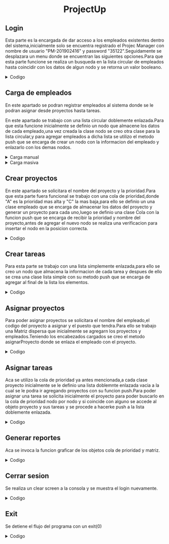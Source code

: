 # <center>ProjectUp</center>


## Login
Esta parte es la encargada de dar acceso a los empleados existentes dentro del sistema,inicialmente solo se encuentra registrado el Projec Manager con nombre de usuario "PM-201902416" y password "35122".Seguidamente se desplazara un menu donde se encuentran las siguientes opciones.Para que esta parte funcione se realiza un busqueda en la lista circular de empleados hasta coincidir con los datos de algun nodo y se retorna un valor booleano.
<details>
<summary>Codigo</summary>
    
    void Login(){
        system("cls");
        cout<<"--------Login--------"<<endl;
        cout<<"User:";
        getline(cin,name_user);
        cout<<"Password:"; cin>>password_user;
        if(empleadosTemp->buscar(name_user,password_user)){
            cin.ignore();
            system("cls");
            cout<<"Bienvenido "<<name_user<<endl;
            std::this_thread::sleep_for(std::chrono::seconds(1));
            system("cls");
            Admin();

    } else{
        cout<<"Usuario o contrasena invalidos....."<<endl;
        cin.ignore();
        std::this_thread::sleep_for(std::chrono::seconds(1));
        Login();

        }

    }

</details>


## Carga de empleados
En este apartado se podran registrar empleados al sistema donde se le podran asignar desde proyectos hasta tareas.

En este apartado se trabajo con una lista circular doblemente enlazada.Para que esta funcione inicialmente se definio un nodo que almacene los datos de cada empleado,una vez creada la clase nodo se creo otra clase para la lista circular,y para agregar empleados a dicha lista se utilizo el metodo push que se encarga de crear un nodo con la informacion del empleado y enlazarlo con los demas nodos.

<details>
<summary>Carga manual</summary>
En esta parte se solicitara el nombre y password del empleado y se prodecera a hacer una operacion push a la lista circular.

<details>
<summary>Codigo</summary>
    
    void Lista::push(string user_name,string user_pass) {
        NodoLista *nuevo=new NodoLista(user_name, user_pass);
        if(this->primero==NULL){
            this->primero=nuevo;
            this->ultimo=nuevo;
            this->primero->siguiente=this->ultimo;
            this->primero->anterior=this->ultimo;
            this->ultimo->siguiente=this->primero;
            this->ultimo->anterior=this->primero;
            return;
        }

    nuevo->siguiente=ultimo->siguiente;
    nuevo->anterior=ultimo;
    ultimo->siguiente=nuevo;
    ultimo=nuevo;

    this->size++;

    }
</details>
</details>

<details>
<summary>Carga masiva</summary>
    
Para esta parte inicialemnte se desplegara un filechooser que se encargara de devolver la ruta del archivo que se desea analizar,teniendo la ruta del archivo que se desea analizar se procede a leerlo linea por linea.Al leer cada linea se hace un split con la coma que separa los datos,y se almacena en un vector,seguido a ello se realiza un push de la primera y segunda posicion del vector que corresponden al nombre y password del usuario.
<details>
<summary>Codigo</summary>
    
    void  Lista::cargaMasiva(string ruta) {
    
       ifstream inputFile(ruta); // Abre el archivo para lectura

        if (inputFile.is_open()) {
            string line;
            while (getline(inputFile, line)) {
    
                istringstream ss(line);
                string token;
                vector<std::string> tokens;
    
                while (getline(ss, token, ',')) {
                    if (token != "user") {
                        tokens.push_back(token);
                    }
                }
    
                if (tokens.size() >= 2) {
                    this->push(tokens[0], tokens[1]);
                }
            }
            inputFile.close();
        } else {
            cerr << "Could not open the file." <<ruta<< std::endl;
        }
    }

</details>
</details>

## Crear proyectos
En este apartado se solicitara el nombre del proyecto y la prioridad.Para que esta parte fuera funcional se trabajo con una cola de prioridad,donde "A" es la prioridad mas alta y "C" la mas baja,para ello se definio un una clase empleado que se encarga de almacenar los datos del proyecto y generar un proyecto para cada uno,luego se definio una clase Cola con la funcion push que se encarga de recibir la prioridad y nombre del proyecto,antes de agregar el nuevo nodo se realiza una verificacion para insertar el nodo en la posicion correcta.
<details>
<summary>Codigo</summary>
    
    void Cola::push(string nombre_, char priori_) {
        string cadenaCont="PY-";
    
        if(contadorProyectos<10){
            cadenaCont+= "00"+to_string(contadorProyectos);
        }
        else if(contadorProyectos>9 && contadorProyectos<100){
            cadenaCont+= "0"+to_string(contadorProyectos);
        } else{
            cadenaCont+=to_string(contadorProyectos);
        }
    
    
        NodoCola *nuevoNodo=new NodoCola(priori_,new Proyecto(nombre_,cadenaCont,priori_));
        if(primero==NULL){
    
            primero=nuevoNodo;
            ultimo=nuevoNodo;
            contadorProyectos++;
            return;
        }
    
        NodoCola *temp=primero;
        NodoCola *anterior=NULL;
    
        while (temp!=NULL){
            if ( (nuevoNodo->prioridad > temp->prioridad || nuevoNodo->prioridad == temp->prioridad) && (temp->siguiente==NULL ) ) {
                //Si el que viene es mayor
                temp->siguiente = nuevoNodo;
                ultimo = nuevoNodo;
                contadorProyectos++;
                return;
            }
            else if ((nuevoNodo->prioridad < temp->prioridad || nuevoNodo->prioridad == temp->prioridad) && anterior==NULL){
                //Si el que viene es menor
    
                nuevoNodo->siguiente=temp;
                primero=nuevoNodo;
                contadorProyectos++;
                return;
            }
            else if ((temp->prioridad  > nuevoNodo->prioridad) && anterior!=NULL ){
                //cout<<"Entro"<<nuevoNodo->prioridad<<endl;
                //Inserta entre nodos
                anterior->siguiente=nuevoNodo;
                nuevoNodo->siguiente=temp;
                contadorProyectos++;
                return;
            }
            anterior=temp;
            temp=temp->siguiente;
        }
    
    }
    
    void Cola::pop() {
        if(primero!=NULL){
            primero=primero->siguiente;
        }
    
    }
</details>

## Crear tareas
Para esta parte se trabajo con una lista simplemente enlazada,para ello se creo un nodo que almacena la informacion de cada tarea y despues de ello se crea una clase lista simple con su metodo push que se encarga de agregar al final de la lista los elementos.
<details>
<summary>Codigo</summary>
    
      void ListaD::push(string tarea_, string numero_,string encargado) {
        NodoD *newNodo=new NodoD(tarea_,numero_,encargado);
        if(this->primero==NULL){
            this->primero=this->ultimo=newNodo;
            return;
        }
        this->ultimo->siguiente=newNodo;
        this->ultimo=newNodo;
    
    }
</details> 

## Asignar proyectos
Para poder asignar proyectos se solicitara el nombre del empleado,el codigo del proyecto a asignar y el puesto que tendra.Para ello se trabajo una Matriz dispersa que inicialmente se agregarn los proyectos y empleados.Teniendo los encabezados cargados se creo el metodo asignarProyecto donde se enlaza el empleado con el proyecto.
<details>
<summary>Codigo</summary>
    
    void Matriz::asignarProyecto(std::string nombre_empleado, std::string codigo_proyecto,std::string puesto)
    {
        //cout << "Error" << endl;
        NodoMatriz *nodo_Columna =  this->buscarC_1(codigo_proyecto);
        NodoMatriz *nodo_Fila = this->buscarF_1(nombre_empleado);
    
        std::transform(puesto.begin(), puesto.end(), puesto.begin(), ::toupper);
    
        if(nodo_Columna != 0 && nodo_Fila !=0 ){
            string cod="";
            if(puesto=="FRONTED DEVELOPER"){
                cod="FDEV-";
                if(contador_frontend<10){
                    cod+= "00"+to_string(contador_frontend);
                }
                else if(contador_frontend>9 && contador_frontend<100){
                    cod+= "0"+to_string(contador_frontend);
                } else{
                    cod+=to_string(contador_frontend);
                }
                contador_frontend++;
            }
    
            else if(puesto=="BACKEND DEVELOPER"){
                    cod="BDEV-";
                if(contador_backend<10){
                    cod+= "00"+to_string(contador_backend);
                }
                else if(contador_backend>9 && contador_backend<100){
                    cod+= "0"+to_string(contador_backend);
                } else{
                    cod+=to_string(contador_backend);
                }
                contador_backend++;
            }
            else if(puesto=="QUALITY ASSURANCE"){
                cod="QA-";
                if(contador_qality<10){
                    cod+= "00"+to_string(contador_qality);
                }
                else if(contador_qality>9 && contador_qality<100){
                    cod+= "0"+to_string(contador_qality);
                } else{
                    cod+=to_string(contador_qality);
                }
                contador_qality++;
            }else{
                cout<<"Puesto no valido"<<endl;
                return;
            }
    
            NodoMatriz *nuevo = new NodoMatriz(nodo_Columna->Proyecto_c, nodo_Fila->Encargado_c, nodo_Columna->PosX, nodo_Fila->PosY,cod);
    
            nuevo=this->insertar_columna(nuevo, nodo_Fila);
            nuevo=this->insertar_fila(nuevo, nodo_Columna);
    
            system("cls");
            cout<<"Proyecto asignado con exito......"<<endl;
            std::this_thread::sleep_for(std::chrono::seconds(1));
            system("cls");
            return;
        }
        else{
            cout << "Se podrujo un error al insertar el nuevo nodo" << endl;
        }
    }
    
    NodoMatriz* Matriz::buscarF_1(std::string nombre)
    {
        NodoMatriz *aux = this->Raiz;
        while(aux != 0)
        {
            if(aux->Encargado_c->user_name.compare(nombre) == 0)
            {
                return aux;
            }
            aux = aux->Abajo;
        }
        return 0;
    }
    
    NodoMatriz* Matriz::buscarC_1(std::string codigo)
    {
        NodoMatriz *aux = this->Raiz;
        while(aux != 0)
        {
            if(aux->Proyecto_c->numeroProyecto.compare(codigo) == 0)
            {
                return aux;
            }
            aux = aux->Siguiente;
        }
        return 0;
    }
</details>

## Asignar tareas
Aca se utilizo la cola de prioridad ya antes mencionada,a cada clase proyecto inicialmente se le definio una lista doblemnte enlazada vacia a la cual se le podra ir agregando proyectos con su funcion push.Para poder asignar una tarea se solicita inicialmente el proyecto para poder buscarlo en la cola de prioridad nodo por nodo y si coincide con alguno se accede al objeto proyecto y sus tareas y se procede a hacerke push a la lista doblemente enlazada.
<details>
<summary>Codigo</summary>
    
    void Cola::agregarTarea(string numero_py,string tarea,string encargado) {
        NodoCola *temp=primero;
        while (temp!=NULL){
            if (string(temp->Proyecto_C->numeroProyecto)==numero_py){
                temp->Proyecto_C->tareas->push(tarea,numero_py,encargado);
                return;
            }
            temp=temp->siguiente;
        }
    }
</details>

## Generar reportes
Aca se invoca la funcion graficar de los objetos cola de prioridad y matriz.
<details>
<summary>Codigo</summary>
    
            system("cls");
            cout<<"Generando reportes......."<<endl;
            matrizN->Graficar();
            colaTemp->graficar();
            colaTemp->jsonTareas();
            std::this_thread::sleep_for(std::chrono::seconds(5));
            system("cls");
            cout<<"Reportes  generados con exito!"<<endl;
            std::this_thread::sleep_for(std::chrono::seconds(1));
            Admin();
</details>

## Cerrar sesion
Se realiza un clear screen a la consola y se muestra el login nuevamente.
<details>
<summary>Codigo</summary>
    
            cin.ignore();
            system("cls");
            cout<<"Cerrando sesion......"<<endl;
            std::this_thread::sleep_for(std::chrono::seconds(2));
            system("cls");
            Login();
</details>

## Exit
Se detiene el flujo del programa con un exit(0)
<details>
<summary>Codigo</summary>
            
            cin.ignore();
            system("cls");
            cout<<"Cerrando sesion......"<<endl;
            std::this_thread::sleep_for(std::chrono::seconds(2));
            system("cls");
            Login();
</details>







